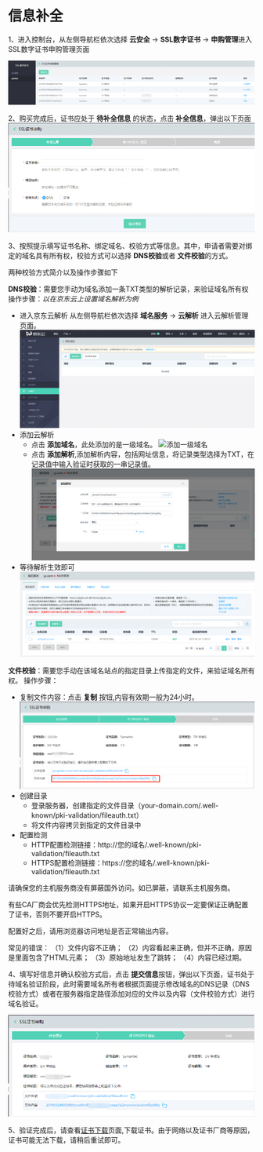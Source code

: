 # 信息补全

1、进入控制台，从左侧导航栏依次选择 **云安全** -> **SSL数字证书** -> **申购管理**进入SSL数字证书申购管理页面

![申购管理](/image/SSL-Certification/申购管理.png)

2、购买完成后，证书应处于 **待补全信息** 的状态，点击 **补全信息**，弹出以下页面
![补全信息](/image/SSL-Certification/补全信息.png)

3、按照提示填写证书名称、绑定域名、校验方式等信息。其中，申请者需要对绑定的域名具有所有权，校验方式可以选择 **DNS校验**或者 **文件校验**的方式。

两种校验方式简介以及操作步骤如下

**DNS校验**：需要您手动为域名添加一条TXT类型的解析记录，来验证域名所有权
操作步骤：*以在京东云上设置域名解析为例*
- 进入京东云解析
  从左侧导航栏依次选择 **域名服务** -> **云解析** 进入云解析管理页面。
  ![云解析](/image/SSL-Certification/云解析.png)
- 添加云解析
  - 点击 **添加域名**，此处添加的是一级域名。
  ![添加一级域名](/image/SSL-Certification/添加一级解析.png)
  - 点击 **添加解析**,添加解析内容，包括网址信息，将记录类型选择为TXT，在记录值中输入验证时获取的一串记录值。
  ![添加解析内容](/image/SSL-Certification/添加解析内容.png)
- 等待解析生效即可
  ![DNS添加成功](/image/SSL-Certification/DNS添加成功.png)

**文件校验**：需要您手动在该域名站点的指定目录上传指定的文件，来验证域名所有权。
操作步骤：
- 复制文件内容：点击 **复制** 按钮,内容有效期一般为24小时。
![文件内容](/image/SSL-Certification/文件内容.png)
- 创建目录
  - 登录服务器，创建指定的文件目录（your-domain.com/.well-known/pki-validation/fileauth.txt）
  - 将文件内容拷贝到指定的文件目录中
- 配置检测
  - HTTP配置检测链接：http://您的域名/.well-known/pki-validation/fileauth.txt 
  - HTTPS配置检测链接：https://您的域名/.well-known/pki-validation/fileauth.txt

请确保您的主机服务商没有屏蔽国外访问。如已屏蔽，请联系主机服务商。

有些CA厂商会优先检测HTTPS地址，如果开启HTTPS协议一定要保证正确配置了证书，否则不要开启HTTPS。

配置好之后，请用浏览器访问地址是否正常输出内容。

常见的错误：
    （1）文件内容不正确；
    （2）内容看起来正确，但并不正确，原因是里面包含了HTML元素；
    （3）原始地址发生了跳转；
    （4）内容已经过期。

4、填写好信息并确认校验方式后，点击 **提交信息**按钮，弹出以下页面，证书处于待域名验证阶段，此时需要域名所有者根据页面提示修改域名的DNS记录（DNS校验方式）或者在服务器指定路径添加对应的文件以及内容（文件校验方式）进行域名验证。

![验证阶段](/image/SSL-Certification/验证阶段.png)

5、验证完成后，请查看[证书下载](Download-SSL-Certification.md)页面,下载证书。由于网络以及证书厂商等原因，证书可能无法下载，请稍后重试即可。
